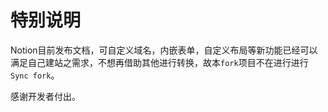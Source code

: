 # 特别说明

Notion目前发布文档，可自定义域名，内嵌表单，自定义布局等新功能已经可以满足自己建站之需求，不想再借助其他进行转换，故本`fork`项目不在进行进行`Sync fork`。

感谢开发者付出。
